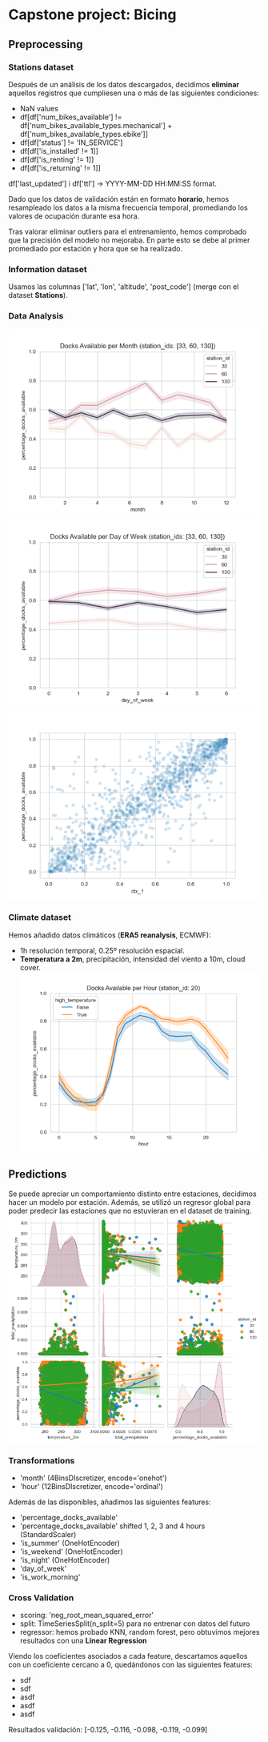 # Capstone project: Bicing
## Preprocessing
### Stations dataset
Después de un análisis de los datos descargados, decidimos **eliminar** aquellos registros que cumpliesen una o más de las siguientes condiciones:
- NaN values
- df[df['num_bikes_available'] != df['num_bikes_available_types.mechanical'] + df['num_bikes_available_types.ebike']]
- df[df['status'] != 'IN_SERVICE']
- df[df['is_installed' != 1]]
- df[df['is_renting' != 1]]
- df[df['is_returning' != 1]]

df['last_updated'] i df['ttl'] -> YYYY-MM-DD HH:MM:SS format.

Dado que los datos de validación están en formato **horario**, hemos resampleado los datos a la misma frecuencia temporal, promediando los valores de ocupación durante esa hora.

Tras valorar eliminar outliers para el entrenamiento, hemos comprobado que la precisión del modelo no mejoraba. En parte esto se debe al primer promediado por estación y hora que se ha realizado. 

### Information dataset
Usamos las columnas ['lat', 'lon', 'altitude', 'post_code'] (merge con el dataset **Stations**).
### Data Analysis
![stations_per_months](images/per_station/plot.png)
![stations_per_day_of_week](images/per_day_of_week/plot.png)
![correlation_with_shifted_timestamps](images/correlation_with_previous_hour.png)

### Climate dataset
Hemos añadido datos climáticos (**ERA5 reanalysis**, ECMWF):
- 1h resolución temporal, 0.25º resolución espacial.
- **Temperatura a 2m**, precipitación, intensidad del viento a 10m, cloud cover.
![temperature](images/per_station_by_hour/20.png)

## Predictions
Se puede apreciar un comportamiento distinto entre estaciones, decidimos hacer un modelo por estación. Además, se utilizó un regresor global para poder predecir las estaciones que no estuvieran en el dataset de training.
![distinto_comportamiento](images/regression_per_station_id.png)
### Transformations
- 'month' (4BinsDIscretizer, encode='onehot')
- 'hour' (12BinsDIscretizer, encode='ordinal')

Además de las disponibles, añadimos las siguientes features:
- 'percentage_docks_available'
- 'percentage_docks_available' shifted 1, 2, 3 and 4 hours (StandardScaler)
- 'is_summer' (OneHotEncoder)
- 'is_weekend' (OneHotEncoder)
- 'is_night' (OneHotEncoder)
- 'day_of_week'
- 'is_work_morning'

### Cross Validation
- scoring: 'neg_root_mean_squared_error'
- split: TimeSeriesSplit(n_split=5) para no entrenar con datos del futuro
- regressor: hemos probado KNN, random forest, pero obtuvimos mejores resultados con una **Linear Regression**

Viendo los coeficientes asociados a cada feature, descartamos aquellos con un coeficiente cercano a 0, quedándonos con las siguientes features:
- sdf
- sdf
- asdf
- asdf
- asdf


Resultados validación: [-0.125, -0.116, -0.098, -0.119, -0.099]





